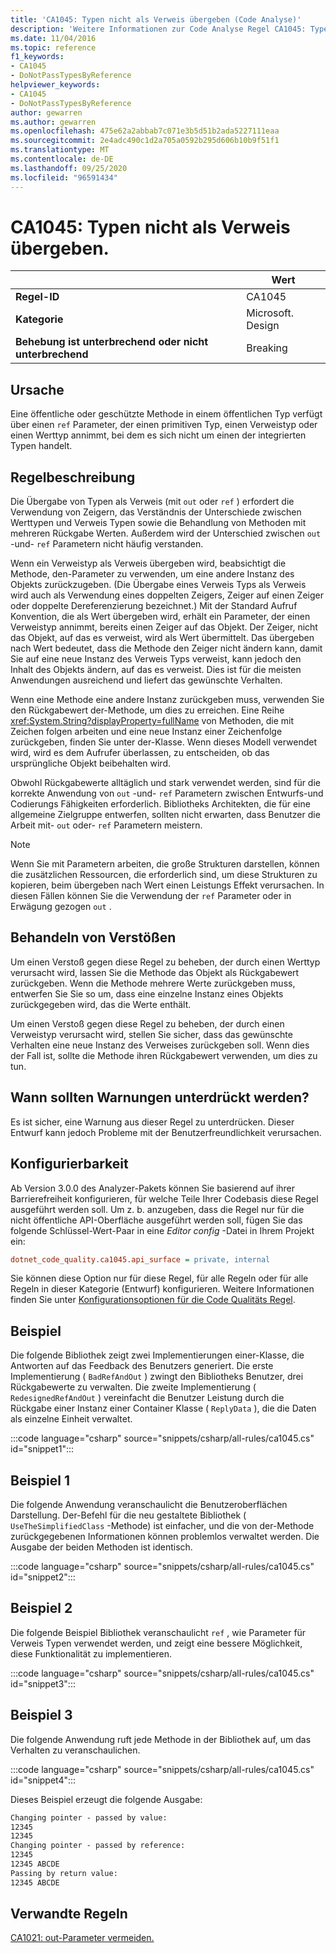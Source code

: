 ```yaml
---
title: 'CA1045: Typen nicht als Verweis übergeben (Code Analyse)'
description: 'Weitere Informationen zur Code Analyse Regel CA1045: Typen nicht als Verweis übergeben'
ms.date: 11/04/2016
ms.topic: reference
f1_keywords:
- CA1045
- DoNotPassTypesByReference
helpviewer_keywords:
- CA1045
- DoNotPassTypesByReference
author: gewarren
ms.author: gewarren
ms.openlocfilehash: 475e62a2abbab7c071e3b5d51b2ada5227111eaa
ms.sourcegitcommit: 2e4adc490c1d2a705a0592b295d606b10b9f51f1
ms.translationtype: MT
ms.contentlocale: de-DE
ms.lasthandoff: 09/25/2020
ms.locfileid: "96591434"
---
```

# <a name="ca1045-do-not-pass-types-by-reference"></a>CA1045: Typen nicht als Verweis übergeben.

| | Wert |
|-|-|
| **Regel-ID** |CA1045|
| **Kategorie** |Microsoft. Design|
| **Behebung ist unterbrechend oder nicht unterbrechend** |Breaking|

## <a name="cause"></a>Ursache

Eine öffentliche oder geschützte Methode in einem öffentlichen Typ verfügt über einen `ref` Parameter, der einen primitiven Typ, einen Verweistyp oder einen Werttyp annimmt, bei dem es sich nicht um einen der integrierten Typen handelt.

## <a name="rule-description"></a>Regelbeschreibung

Die Übergabe von Typen als Verweis (mit `out` oder `ref` ) erfordert die Verwendung von Zeigern, das Verständnis der Unterschiede zwischen Werttypen und Verweis Typen sowie die Behandlung von Methoden mit mehreren Rückgabe Werten. Außerdem wird der Unterschied zwischen `out` -und- `ref` Parametern nicht häufig verstanden.

Wenn ein Verweistyp als Verweis übergeben wird, beabsichtigt die Methode, den-Parameter zu verwenden, um eine andere Instanz des Objekts zurückzugeben. (Die Übergabe eines Verweis Typs als Verweis wird auch als Verwendung eines doppelten Zeigers, Zeiger auf einen Zeiger oder doppelte Dereferenzierung bezeichnet.) Mit der Standard Aufruf Konvention, die als Wert übergeben wird, erhält ein Parameter, der einen Verweistyp annimmt, bereits einen Zeiger auf das Objekt. Der Zeiger, nicht das Objekt, auf das es verweist, wird als Wert übermittelt. Das übergeben nach Wert bedeutet, dass die Methode den Zeiger nicht ändern kann, damit Sie auf eine neue Instanz des Verweis Typs verweist, kann jedoch den Inhalt des Objekts ändern, auf das es verweist. Dies ist für die meisten Anwendungen ausreichend und liefert das gewünschte Verhalten.

Wenn eine Methode eine andere Instanz zurückgeben muss, verwenden Sie den Rückgabewert der-Methode, um dies zu erreichen. Eine Reihe <xref:System.String?displayProperty=fullName> von Methoden, die mit Zeichen folgen arbeiten und eine neue Instanz einer Zeichenfolge zurückgeben, finden Sie unter der-Klasse. Wenn dieses Modell verwendet wird, wird es dem Aufrufer überlassen, zu entscheiden, ob das ursprüngliche Objekt beibehalten wird.

Obwohl Rückgabewerte alltäglich und stark verwendet werden, sind für die korrekte Anwendung von `out` -und- `ref` Parametern zwischen Entwurfs-und Codierungs Fähigkeiten erforderlich. Bibliotheks Architekten, die für eine allgemeine Zielgruppe entwerfen, sollten nicht erwarten, dass Benutzer die Arbeit mit- `out` oder- `ref` Parametern meistern.

> [!NOTE]
> Wenn Sie mit Parametern arbeiten, die große Strukturen darstellen, können die zusätzlichen Ressourcen, die erforderlich sind, um diese Strukturen zu kopieren, beim übergeben nach Wert einen Leistungs Effekt verursachen. In diesen Fällen können Sie die Verwendung der `ref` Parameter oder in Erwägung gezogen `out` .

## <a name="how-to-fix-violations"></a>Behandeln von Verstößen

Um einen Verstoß gegen diese Regel zu beheben, der durch einen Werttyp verursacht wird, lassen Sie die Methode das Objekt als Rückgabewert zurückgeben. Wenn die Methode mehrere Werte zurückgeben muss, entwerfen Sie Sie so um, dass eine einzelne Instanz eines Objekts zurückgegeben wird, das die Werte enthält.

Um einen Verstoß gegen diese Regel zu beheben, der durch einen Verweistyp verursacht wird, stellen Sie sicher, dass das gewünschte Verhalten eine neue Instanz des Verweises zurückgeben soll. Wenn dies der Fall ist, sollte die Methode ihren Rückgabewert verwenden, um dies zu tun.

## <a name="when-to-suppress-warnings"></a>Wann sollten Warnungen unterdrückt werden?

Es ist sicher, eine Warnung aus dieser Regel zu unterdrücken. Dieser Entwurf kann jedoch Probleme mit der Benutzerfreundlichkeit verursachen.

## <a name="configurability"></a>Konfigurierbarkeit

Ab Version 3.0.0 des Analyzer-Pakets können Sie basierend auf ihrer Barrierefreiheit konfigurieren, für welche Teile Ihrer Codebasis diese Regel ausgeführt werden soll. Um z. b. anzugeben, dass die Regel nur für die nicht öffentliche API-Oberfläche ausgeführt werden soll, fügen Sie das folgende Schlüssel-Wert-Paar in eine *Editor config* -Datei in Ihrem Projekt ein:

```ini
dotnet_code_quality.ca1045.api_surface = private, internal
```

Sie können diese Option nur für diese Regel, für alle Regeln oder für alle Regeln in dieser Kategorie (Entwurf) konfigurieren. Weitere Informationen finden Sie unter [Konfigurationsoptionen für die Code Qualitäts Regel](../code-quality-rule-options.md).

## <a name="example"></a>Beispiel

Die folgende Bibliothek zeigt zwei Implementierungen einer-Klasse, die Antworten auf das Feedback des Benutzers generiert. Die erste Implementierung ( `BadRefAndOut` ) zwingt den Bibliotheks Benutzer, drei Rückgabewerte zu verwalten. Die zweite Implementierung ( `RedesignedRefAndOut` ) vereinfacht die Benutzer Leistung durch die Rückgabe einer Instanz einer Container Klasse ( `ReplyData` ), die die Daten als einzelne Einheit verwaltet.

:::code language="csharp" source="snippets/csharp/all-rules/ca1045.cs" id="snippet1":::

## <a name="example-1"></a>Beispiel 1

Die folgende Anwendung veranschaulicht die Benutzeroberflächen Darstellung. Der-Befehl für die neu gestaltete Bibliothek ( `UseTheSimplifiedClass` -Methode) ist einfacher, und die von der-Methode zurückgegebenen Informationen können problemlos verwaltet werden. Die Ausgabe der beiden Methoden ist identisch.

:::code language="csharp" source="snippets/csharp/all-rules/ca1045.cs" id="snippet2":::

## <a name="example-2"></a>Beispiel 2

Die folgende Beispiel Bibliothek veranschaulicht `ref` , wie Parameter für Verweis Typen verwendet werden, und zeigt eine bessere Möglichkeit, diese Funktionalität zu implementieren.

:::code language="csharp" source="snippets/csharp/all-rules/ca1045.cs" id="snippet3":::

## <a name="example-3"></a>Beispiel 3

Die folgende Anwendung ruft jede Methode in der Bibliothek auf, um das Verhalten zu veranschaulichen.

:::code language="csharp" source="snippets/csharp/all-rules/ca1045.cs" id="snippet4":::

Dieses Beispiel erzeugt die folgende Ausgabe:

```txt
Changing pointer - passed by value:
12345
12345
Changing pointer - passed by reference:
12345
12345 ABCDE
Passing by return value:
12345 ABCDE
```

## <a name="related-rules"></a>Verwandte Regeln

[CA1021: out-Parameter vermeiden.](ca1021.md)
